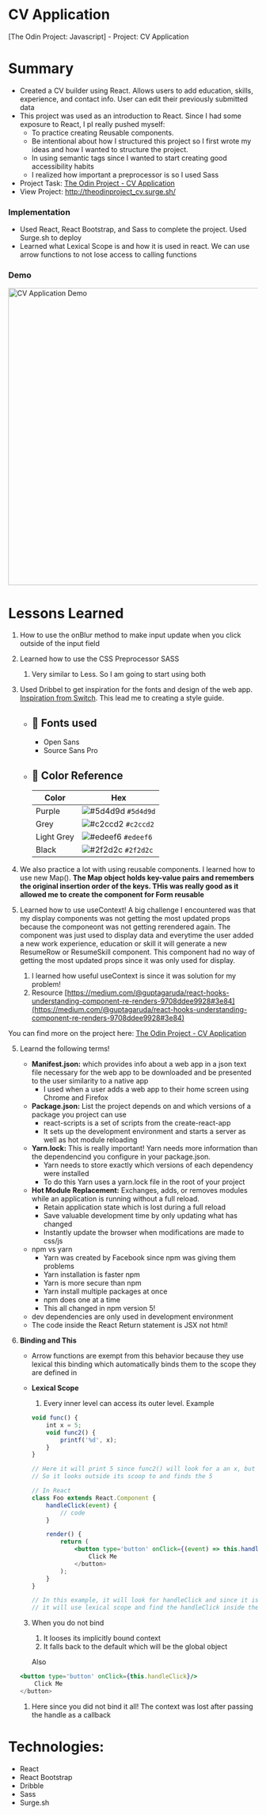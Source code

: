 # CV Application

[The Odin Project: Javascript] - Project: CV Application

# Summary
- Created a CV builder using React. Allows users to add education, skills, experience, and contact info. User can edit their previously submitted data
-   This project was used as an introduction to React. Since I had some exposure to React, I pI really pushed myself:
    -   To practice creating Reusable components.
    -   Be intentional about how I structured this project so I first wrote my ideas and how I wanted to structure the project.
    -   In using semantic tags since I wanted to start creating good accessibility habits
    -   I realized how important a preprocessor is so I used Sass
- Project Task: [The Odin Project - CV Application](https://www.theodinproject.com/lessons/node-path-javascript-cv-application)
- View Project: http://theodinproject_cv.surge.sh/

### Implementation 
- Used React, React Bootstrap, and Sass to complete the project. Used Surge.sh to deploy
- Learned what Lexical Scope is and how it is used in react. We can use arrow functions to not lose access to calling functions

### Demo
<img alt="CV Application Demo" src="./cv_builder.gif" width="600" />

# Lessons Learned

1. How to use the onBlur method to make input update when you click outside of the input field

1. Learned how to use the CSS Preprocessor SASS

    1. Very similar to Less. So I am going to start using both

1. Used Dribbel to get inspiration for the fonts and design of the web app. [Inspiration from Switch](https://dribbble.com/shots/14730009-Switch/attachments/6431406?mode=media). This lead me to creating a style guide.

    - ## 📗 Fonts used

        - Open Sans
        - Source Sans Pro

    - ## 🎨 Color Reference

        | Color      | Hex                                                                |
        | ---------- | ------------------------------------------------------------------ |
        | Purple     | ![#5d4d9d](https://placehold.co/15x15/5d4d9d/5d4d9d.png) `#5d4d9d` |
        | Grey       | ![#c2ccd2](https://placehold.co/15x15/c2ccd2/c2ccd2.png) `#c2ccd2` |
        | Light Grey | ![#edeef6](https://placehold.co/15x15/edeef6/edeef6.png) `#edeef6` |
        | Black      | ![#2f2d2c](https://placehold.co/15x15/2f2d2c/2f2d2c.png) `#2f2d2c` |

1. We also practice a lot with using reusable components. I learned how to use new Map(). **The Map object holds key-value pairs and remembers the original insertion order of the keys. THis was really good as it allowed me to create the component for Form reusable**

1. Learned how to use useContext! A big challenge I encountered was that my display components was not getting the most updated props because the componeont was not getting rerendered again. The component was just used to display data and everytime the user added a new work experience, education or skill it will generate a new ResumeRow or ResumeSkill component. This component had no way of getting the most updated props since it was only used for display.
    1. I learned how useful useContext is since it was solution for my problem!
    2. Resource [https://medium.com/@guptagaruda/react-hooks-understanding-component-re-renders-9708ddee9928#3e84](https://medium.com/@guptagaruda/react-hooks-understanding-component-re-renders-9708ddee9928#3e84)

You can find more on the project here: [The Odin Project - CV Application](https://www.theodinproject.com/lessons/node-path-javascript-cv-application)

5. Learnd the following terms!

    - **Manifest.json:** which provides info about a web app in a json text file necessary for the web app to be downloaded and be presented to the user similarity to a native app
        - I used when a user adds a web app to their home screen using Chrome and Firefox
    - **Package.json:** List the project depends on and which versions of a package you project can use
        - react-scripts is a set of scripts from the create-react-app
        - It sets up the development environment and starts a server as well as hot module reloading
    - **Yarn.lock:** This is really important! Yarn needs more information than the dependencind you configure in your package.json.
        - Yarn needs to store exactly which versions of each dependency were installed
        - To do this Yarn uses a yarn.lock file in the root of your project
    - **Hot Module Replacement:** Exchanges, adds, or removes modules while an application is running without a full reload.
        - Retain application state which is lost during a full reload
        - Save valuable development time by only updating what has changed
        - Instantly update the browser when modifications are made to css/js
    - npm vs yarn
        - Yarn was created by Facebook since npm was giving them problems
        - Yarn installation is faster npm
        - Yarn is more secure than npm
        - Yarn install multiple packages at once
        - npm does one at a time
        - This all changed in npm version 5!
    - dev dependencies are only used in development environment
    - The code inside the React Return statement is JSX not html!

6. **Binding and This**

    - Arrow functions are exempt from this behavior because they use lexical this binding which automatically binds them to the scope they are defined in
    - **Lexical Scope**

        1. Every inner level can access its outer level. Example

        ```jsx
        void func() {
        	int x = 5;
        	void func2() {
        		printf('%d', x);
        	}
        }

        // Here it will print 5 since func2() will look for a an x, but it is not in the func2
        // So it looks outside its scoop to and finds the 5

        // In React
        class Foo extends React.Component {
        	handleClick(event) {
        		// code
        	}

        	render() {
        		return (
        			<button type='button' onClick={(event) => this.handleClick(event)}/>
        				Click Me
        			</button>
        		);
        	}
        }

        // In this example, it will look for handleClick and since it is an arrow function,
        // it will use lexical scope and find the handleClick inside the class
        ```

    3. When you do not bind

        1. It looses its implicitly bound context
        2. It falls back to the default which will be the global object

        Also

    ```jsx
    <button type='button' onClick={this.handleClick}/>
    	Click Me
    </button>
    ```

    1. Here since you did not bind it all! The context was lost after passing the handle as a callback

# Technologies:

-   React
-   React Bootstrap
-   Dribble
-   Sass
-   Surge.sh
